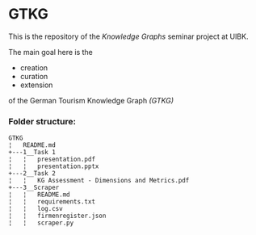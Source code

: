 # GTKG

This is the repository of the *Knowledge Graphs* seminar project at UIBK.

The main goal here is the 
- creation
- curation 
- extension

of the German Tourism Knowledge Graph *(GTKG)*

### Folder structure:

```
GTKG
¦   README.md   
+---1__Task 1
¦   ¦   presentation.pdf
¦   ¦   presentation.pptx
+---2__Task 2
¦   ¦   KG Assessment - Dimensions and Metrics.pdf
+---3__Scraper
¦   ¦   README.md
¦   ¦   requirements.txt
¦   ¦   log.csv
¦   ¦   firmenregister.json
¦   ¦   scraper.py
```